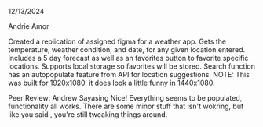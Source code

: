 12/13/2024

Andrie Amor

Created a replication of assigned figma for a weather app. Gets the temperature, weather condition, and date, for any given location entered. Includes a 5 day forecast as well as an favorites button to favorite specific locations. Supports local storage so favorites will be stored. Search function has an autopopulate feature from API for location suggestions. 
NOTE: This was built for 1920x1080, it does look a little funny in 1440x1080.  

Peer Review: Andrew Sayasing
Nice! Everything seems to be populated, functionality all works. There are some minor stuff that isn't wokring, but like you said , you're still tweaking things around. 

